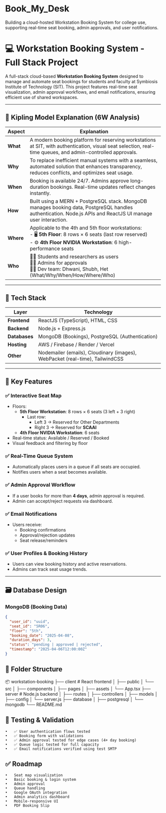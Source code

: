 # Book_My_Desk
Building a cloud-hosted Workstation Booking System for college use, supporting real-time seat booking, admin approvals, and user notifications.

# 💻 Workstation Booking System - Full Stack Project

A full-stack cloud-based **Workstation Booking System** designed to manage and automate seat bookings for students and faculty at Symbiosis Institute of Technology (SIT). This project features real-time seat visualization, admin approval workflows, and email notifications, ensuring efficient use of shared workspaces.

---

## 🧠 Kipling Model Explanation (6W Analysis)

| Aspect   | Explanation |
|----------|-------------|
| **What** | A modern booking platform for reserving workstations at SIT, with authentication, visual seat selection, real-time queues, and admin-controlled approvals. |
| **Why**  | To replace inefficient manual systems with a seamless, automated solution that enhances transparency, reduces conflicts, and optimizes seat usage. |
| **When** | Booking is available 24/7. Admins approve long-duration bookings. Real-time updates reflect changes instantly. |
| **How**  | Built using a MERN + PostgreSQL stack. MongoDB manages booking data, PostgreSQL handles authentication. Node.js APIs and ReactJS UI manage user interaction. |
| **Where**| Applicable to the 4th and 5th floor workstations:<br>- 🖥️ **5th Floor**: 8 rows × 6 seats (last row reserved)<br>- ⚙️ **4th Floor NVIDIA Workstation**: 6 high-performance seats |
| **Who**  | 👨‍🎓 Students and researchers as users<br>👩‍💼 Admins for approvals<br>👨‍💻 Dev team: Dhwani, Shubh, Het (What/Why/When/How/Where/Who) |

---

## 🚀 Tech Stack

| Layer        | Technology         |
|--------------|--------------------|
| **Frontend** | ReactJS (TypeScript), HTML, CSS |
| **Backend**  | Node.js + Express.js |
| **Databases**| MongoDB (Bookings), PostgreSQL (Authentication) |
| **Hosting**  | AWS / Firebase / Render / Vercel |
| **Other**    | Nodemailer (emails), Cloudinary (images), WebPacket (real-time), TailwindCSS |

---

## 🎯 Key Features

### ✅ Interactive Seat Map

- Floors:
  - **5th Floor Workstation**: 8 rows × 6 seats (3 left + 3 right)
    - Last row:
      - Left 3 → Reserved for Other Departments
      - Right 3 → Reserved for **SCAAI**
  - **4th Floor NVIDIA Workstation**: 6 seats
- Real-time status: Available / Reserved / Booked
- Visual feedback and filtering by floor

### ✅ Real-Time Queue System

- Automatically places users in a queue if all seats are occupied.
- Notifies users when a seat becomes available.

### ✅ Admin Approval Workflow

- If a user books for more than **4 days**, admin approval is required.
- Admin can accept/reject requests via dashboard.

### ✅ Email Notifications

- Users receive:
  - Booking confirmations
  - Approval/rejection updates
  - Seat release/reminders

### ✅ User Profiles & Booking History

- Users can view booking history and active reservations.
- Admins can track seat usage trends.

---

## 🗃️ Database Design

### MongoDB (Booking Data)
```json
{
  "user_id": "uuid",
  "seat_id": "5R06",
  "floor": "5th",
  "booking_date": "2025-04-08",
  "duration_days": 3,
  "status": "pending | approved | rejected",
  "timestamp": "2025-04-06T12:00:00Z"
}
```

## 🧱 Folder Structure
📦 workstation-booking
├── client                # React frontend
│   ├── public
│   └── src
│       ├── components
│       ├── pages
│       ├── assets
│       └── App.tsx
├── server                # Node.js backend
│   ├── routes
│   ├── controllers
│   ├── models
│   ├── config
│   └── server.js
├── database
│   ├── postgresql
│   └── mongodb
└── README.md
## 🧪 Testing & Validation
	•	✅ User authentication flows tested
	•	✅ Booking form with validations
	•	✅ Admin approval tested for edge cases (4+ day booking)
	•	✅ Queue logic tested for full capacity
	•	✅ Email notifications verified using test SMTP
## ✅ Roadmap
	•	Seat map visualization
	•	Basic booking & login system
	•	Admin approval
	•	Queue handling
	•	Google OAuth integration
	•	Admin analytics dashboard
	•	Mobile-responsive UI
	•	PDF Booking Slip


